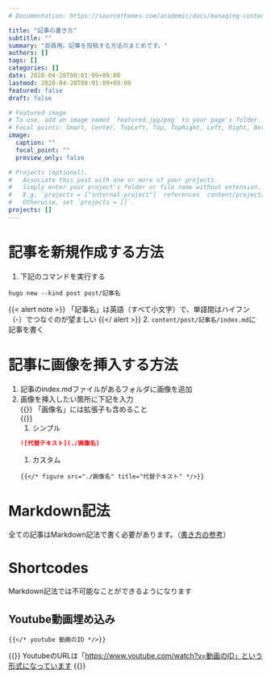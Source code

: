 ```yaml
---
# Documentation: https://sourcethemes.com/academic/docs/managing-content/

title: "記事の書き方"
subtitle: ""
summary: "部員用。記事を投稿する方法のまとめです。"
authors: []
tags: []
categories: []
date: 2020-04-28T00:01:09+09:00
lastmod: 2020-04-28T00:01:09+09:00
featured: false
draft: false

# Featured image
# To use, add an image named `featured.jpg/png` to your page's folder.
# Focal points: Smart, Center, TopLeft, Top, TopRight, Left, Right, BottomLeft, Bottom, BottomRight.
image:
  caption: ""
  focal_point: ""
  preview_only: false

# Projects (optional).
#   Associate this post with one or more of your projects.
#   Simply enter your project's folder or file name without extension.
#   E.g. `projects = ["internal-project"]` references `content/project/deep-learning/index.md`.
#   Otherwise, set `projects = []`.
projects: []
---
```

# 記事を新規作成する方法
1. 下記のコマンドを実行する  
```  
hugo new --kind post post/記事名
```  
{{< alert note >}}
「記事名」は英語（すべて小文字）で、単語間はハイフン（-）でつなぐのが望ましい
{{</ alert >}}
2. `content/post/記事名/index.md`に記事を書く  

# 記事に画像を挿入する方法
1. 記事のindex.mdファイルがあるフォルダに画像を追加
2. 画像を挿入したい箇所に下記を入力  
{{<alert note>}}
「画像名」には拡張子も含めること  
{{</alert>}}
   1. シンプル
   ```md
   ![代替テキスト](./画像名)
   ```
   1. カスタム
   ```
   {{</* figure src="./画像名" title="代替テキスト" */>}}
   ```

# Markdown記法
全ての記事はMarkdown記法で書く必要があります。（[書き方の参考](https://qiita.com/tbpgr/items/989c6badefff69377da7)）

# Shortcodes
Markdown記法では不可能なことができるようになります
## Youtube動画埋め込み
```  
{{</* youtube 動画のID */>}}
```  
{{<alert note>}}
YoutubeのURLは「https://www.youtube.com/watch?v=動画のID」という形式になっています
{{</alert>}}
